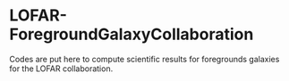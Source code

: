 # LOFAR-ForegroundGalaxyCollaboration
Codes are put here to compute scientific results for foregrounds galaxies for the LOFAR collaboration.
